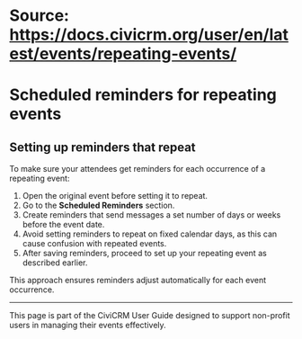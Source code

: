 # Source: https://docs.civicrm.org/user/en/latest/events/repeating-events/

# Scheduled reminders for repeating events

## Setting up reminders that repeat

To make sure your attendees get reminders for each occurrence of a repeating event:

1. Open the original event before setting it to repeat.
2. Go to the **Scheduled Reminders** section.
3. Create reminders that send messages a set number of days or weeks before the event date.
4. Avoid setting reminders to repeat on fixed calendar days, as this can cause confusion with repeated events.
5. After saving reminders, proceed to set up your repeating event as described earlier.

This approach ensures reminders adjust automatically for each event occurrence.

---

This page is part of the CiviCRM User Guide designed to support non-profit users in managing their events effectively.